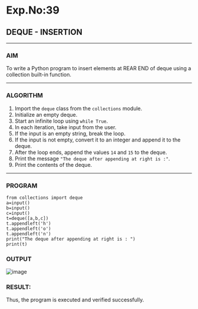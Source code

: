 # Exp.No:39  
## DEQUE - INSERTION

---

### AIM  
To write a Python program to insert elements at REAR END of deque using a collection built-in function.

---

### ALGORITHM  

1. Import the `deque` class from the `collections` module.  
2. Initialize an empty deque.  
3. Start an infinite loop using `while True`.  
4. In each iteration, take input from the user.  
5. If the input is an empty string, break the loop.  
6. If the input is not empty, convert it to an integer and append it to the deque.  
7. After the loop ends, append the values `14` and `15` to the deque.  
8. Print the message `"The deque after appending at right is :"`.  
9. Print the contents of the deque.  

---

### PROGRAM  

```
from collections import deque
a=input()
b=input()
c=input()
t=deque([a,b,c])
t.appendleft('h')
t.appendleft('o')
t.appendleft('n')
print("The deque after appending at right is : ")
print(t)
```

### OUTPUT
![image](https://github.com/user-attachments/assets/c191c207-a5b2-4b41-b59b-47ad34efd95d)

### RESULT: 
Thus, the program is executed and verified successfully.
